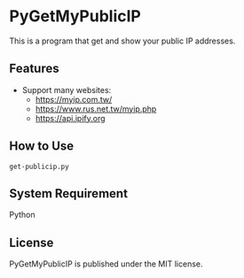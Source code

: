 PyGetMyPublicIP
============
This is a program that get and show your public IP addresses.  

## Features
* Support many websites:
    + https://myip.com.tw/
    + https://www.rus.net.tw/myip.php
    + https://api.ipify.org

## How to Use

```
get-publicip.py
```

## System Requirement
Python  

## License
PyGetMyPublicIP is published under the MIT license.  